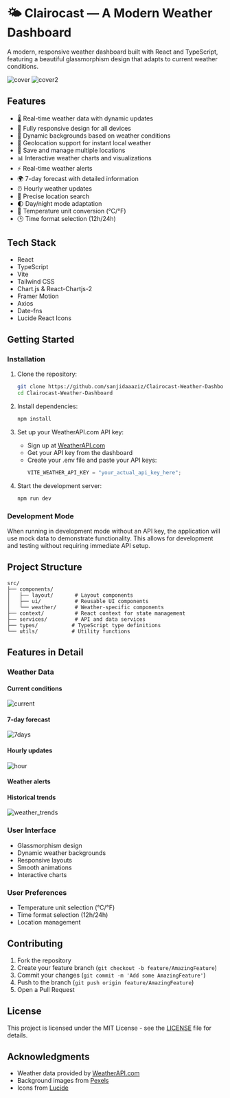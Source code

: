 # 🌤️ Clairocast — A Modern Weather Dashboard

A modern, responsive weather dashboard built with React and TypeScript, featuring a beautiful glassmorphism design that adapts to current weather conditions.

![cover](https://github.com/user-attachments/assets/9ce9a6fe-1596-47d1-ad31-d859fc962400)
![cover2](https://github.com/user-attachments/assets/b8b45b30-19bf-4dae-a138-1672c0a14ae9)

## Features

- 🌡️ Real-time weather data with dynamic updates
- 📱 Fully responsive design for all devices
- 🎨 Dynamic backgrounds based on weather conditions
- 📍 Geolocation support for instant local weather
- 💾 Save and manage multiple locations
- 📊 Interactive weather charts and visualizations
- ⚡ Real-time weather alerts
- 🌍 7-day forecast with detailed information
- ⏰ Hourly weather updates
- 🎯 Precise location search
- 🌓 Day/night mode adaptation
- 🔄 Temperature unit conversion (°C/°F)
- 🕒 Time format selection (12h/24h)

## Tech Stack

- React
- TypeScript
- Vite
- Tailwind CSS
- Chart.js & React-Chartjs-2
- Framer Motion
- Axios
- Date-fns
- Lucide React Icons

## Getting Started

### Installation

1. Clone the repository:

   ```bash
   git clone https://github.com/sanjidaaaziz/Clairocast-Weather-Dashboard.git
   cd Clairocast-Weather-Dashboard
   ```

2. Install dependencies:

   ```bash
   npm install
   ```

3. Set up your WeatherAPI.com API key:

   - Sign up at [WeatherAPI.com](https://www.weatherapi.com)
   - Get your API key from the dashboard
   - Create your .env file and paste your API keys:
     ```typescript
     VITE_WEATHER_API_KEY = "your_actual_api_key_here";
     ```

4. Start the development server:
   ```bash
   npm run dev
   ```

### Development Mode

When running in development mode without an API key, the application will use mock data to demonstrate functionality. This allows for development and testing without requiring immediate API setup.

## Project Structure

```
src/
├── components/
│   ├── layout/       # Layout components
│   ├── ui/           # Reusable UI components
│   └── weather/      # Weather-specific components
├── context/          # React context for state management
├── services/         # API and data services
├── types/           # TypeScript type definitions
└── utils/           # Utility functions
```

## Features in Detail

### Weather Data

#### Current conditions

  ![current](https://github.com/user-attachments/assets/55411ae4-f066-4733-832b-a5e067389f77)

#### 7-day forecast

  ![7days](https://github.com/user-attachments/assets/869307f5-948e-4458-ac47-6c29cc5dd16b)

#### Hourly updates

  ![hour](https://github.com/user-attachments/assets/53377cc3-13e2-46e6-8ffa-b0e309fda3f8)

#### Weather alerts
#### Historical trends

  ![weather_trends](https://github.com/user-attachments/assets/26577624-33ef-4ebc-939d-6188e0f60c67)


### User Interface

- Glassmorphism design
- Dynamic weather backgrounds
- Responsive layouts
- Smooth animations
- Interactive charts

### User Preferences

- Temperature unit selection (°C/°F)
- Time format selection (12h/24h)
- Location management

## Contributing

1. Fork the repository
2. Create your feature branch (`git checkout -b feature/AmazingFeature`)
3. Commit your changes (`git commit -m 'Add some AmazingFeature'`)
4. Push to the branch (`git push origin feature/AmazingFeature`)
5. Open a Pull Request

## License

This project is licensed under the MIT License - see the [LICENSE](LICENSE) file for details.

## Acknowledgments

- Weather data provided by [WeatherAPI.com](https://www.weatherapi.com)
- Background images from [Pexels](https://www.pexels.com)
- Icons from [Lucide](https://lucide.dev)
